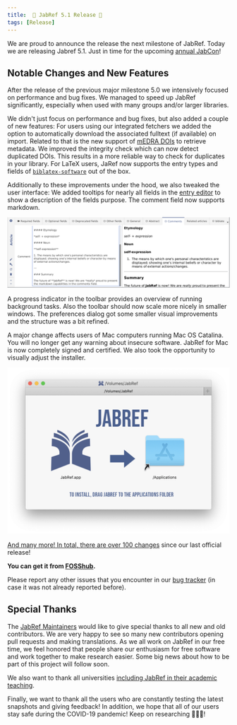 ```yaml
---
title:  🦠 JabRef 5.1 Release 🦠
tags: [Release]
---
```


We are proud to announce the release the next milestone of JabRef. Today we are releasing Jabref 5.1. Just in time for the upcoming [annual JabCon](https://jabcon.jabref.org/)!

## Notable Changes and New Features

After the release of the previous major milestone 5.0 we intensively focused on performance and bug fixes. We managed to speed up JabRef significantly, especially when used with many groups and/or larger libraries.

We didn't just focus on performance and bug fixes, but also added a couple of new features:
For users using our integrated fetchers we added the option to automatically download the associated fulltext (if available) on import. Related to that is the new support of [mEDRA DOIs](https://www.medra.org/) to retrieve metadata.
We improved the integrity check which can now detect duplicated DOIs. This results in a more reliable way to check for duplicates in your library.
For LaTeX users, JaRef now supports the entry types and fields of [`biblatex-software`](https://ctan.org/pkg/biblatex-software) out of the box.

Additionally to these improvements under the hood, we also tweaked the user interface:
We added tooltips for nearly all fields in the [entry editor](https://docs.jabref.org/advanced/entryeditor) to show a description of the fields purpose. The comment field now supports markdown.

![JabRef 5.1 MarkDown screen](/img/JabRef-5-1-markdown.png)

A progress indicator in the toolbar provides an overview of running background tasks. Also the toolbar should now scale more nicely in smaller windows.
The preferences dialog got some smaller visual improvements and the structure was a bit refined.

A major change affects users of Mac computers running Mac OS Catalina. You will no longer get any warning about insecure software. JabRef for Mac is now completely signed and certified. We also took the opportunity to visually adjust the installer.

![JabRef 5.1 DMG screen](/img/jabref-5-1-macDmg.png)

[And many more! In total, there are over 100 changes](https://github.com/JabRef/jabref/blob/master/CHANGELOG.md) since our last official release!

**You can get it from [FOSShub](https://www.fosshub.com/JabRef.html).**

Please report any other issues that you encounter in our [bug tracker](https://github.com/JabRef/jabref/issues) (in case it was not already reported before).

## Special Thanks

The [JabRef Maintainers](https://github.com/JabRef/jabref/blob/main/MAINTAINERS) would like to give special thanks to all new and old contributors. We are very happy to see so many new contributors opening pull requests and making translations. As we all work on JabRef in our free time, we feel honored that people share our enthusiasm for free software and work together to make research easier. Some big news about how to be part of this project will follow soon.

We also want to thank all universities [including JabRef in their academic teaching](https://devdocs.jabref.org/teaching).

Finally, we want to thank all the users who are constantly testing the latest snapshots and giving feedback!
In addition, we hope that all of our users stay safe during the COVID-19 pandemic! Keep on researching 🧫🧑‍🔬!
